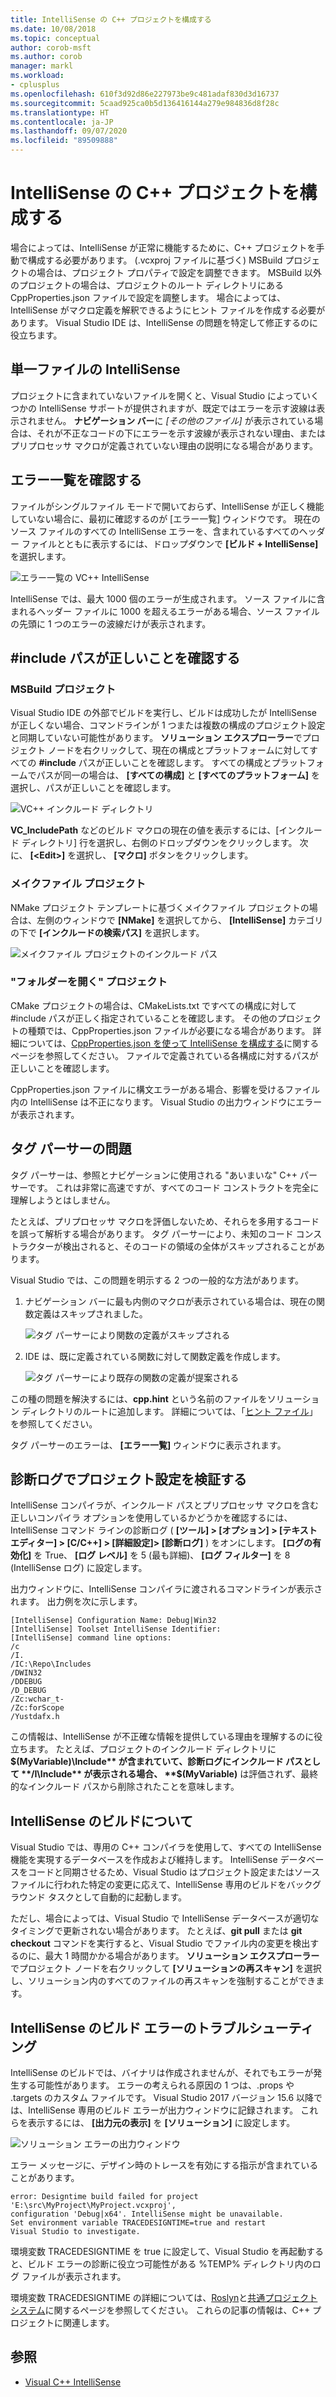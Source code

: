 ```yaml
---
title: IntelliSense の C++ プロジェクトを構成する
ms.date: 10/08/2018
ms.topic: conceptual
author: corob-msft
ms.author: corob
manager: markl
ms.workload:
- cplusplus
ms.openlocfilehash: 610f3d92d86e227973be9c481adaf830d3d16737
ms.sourcegitcommit: 5caad925ca0b5d136416144a279e984836d8f28c
ms.translationtype: HT
ms.contentlocale: ja-JP
ms.lasthandoff: 09/07/2020
ms.locfileid: "89509888"
---
```

# <a name="configure-a-c-project-for-intellisense"></a>IntelliSense の C++ プロジェクトを構成する

場合によっては、IntelliSense が正常に機能するために、C++ プロジェクトを手動で構成する必要があります。 (.vcxproj ファイルに基づく) MSBuild プロジェクトの場合は、プロジェクト プロパティで設定を調整できます。 MSBuild 以外のプロジェクトの場合は、プロジェクトのルート ディレクトリにある CppProperties.json ファイルで設定を調整します。 場合によっては、IntelliSense がマクロ定義を解釈できるようにヒント ファイルを作成する必要があります。 Visual Studio IDE は、IntelliSense の問題を特定して修正するのに役立ちます。

## <a name="single-file-intellisense"></a>単一ファイルの IntelliSense

プロジェクトに含まれていないファイルを開くと、Visual Studio によっていくつかの IntelliSense サポートが提供されますが、既定ではエラーを示す波線は表示されません。 **ナビゲーション バー**に *[その他のファイル]* が表示されている場合は、それが不正なコードの下にエラーを示す波線が表示されない理由、またはプリプロセッサ マクロが定義されていない理由の説明になる場合があります。

## <a name="check-the-error-list"></a>エラー一覧を確認する

ファイルがシングルファイル モードで開いておらず、IntelliSense が正しく機能していない場合に、最初に確認するのが [エラー一覧] ウィンドウです。 現在のソース ファイルのすべての IntelliSense エラーを、含まれているすべてのヘッダー ファイルとともに表示するには、ドロップダウンで **[ビルド + IntelliSense]** を選択します。

![エラー一覧の VC++ IntelliSense](media/vcpp-intellisense-error-list.png)

IntelliSense では、最大 1000 個のエラーが生成されます。 ソース ファイルに含まれるヘッダー ファイルに 1000 を超えるエラーがある場合、ソース ファイルの先頭に 1 つのエラーの波線だけが表示されます。

## <a name="ensure-include-paths-are-correct"></a>#include パスが正しいことを確認する

### <a name="msbuild-projects"></a>MSBuild プロジェクト

Visual Studio IDE の外部でビルドを実行し、ビルドは成功したが IntelliSense が正しくない場合、コマンドラインが 1 つまたは複数の構成のプロジェクト設定と同期していない可能性があります。 **ソリューション エクスプローラー**でプロジェクト ノードを右クリックして、現在の構成とプラットフォームに対してすべての **#include** パスが正しいことを確認します。 すべての構成とプラットフォームでパスが同一の場合は、 **[すべての構成]** と **[すべてのプラットフォーム]** を選択し、パスが正しいことを確認します。

![VC++ インクルード ディレクトリ](media/vcpp-intellisense-include-paths.png)

**VC_IncludePath** などのビルド マクロの現在の値を表示するには、[インクルード ディレクトリ] 行を選択し、右側のドロップダウンをクリックします。 次に、 **[\<Edit>]** を選択し、 **[マクロ]** ボタンをクリックします。

### <a name="makefile-projects"></a>メイクファイル プロジェクト

NMake プロジェクト テンプレートに基づくメイクファイル プロジェクトの場合は、左側のウィンドウで **[NMake]** を選択してから、 **[IntelliSense]** カテゴリの下で **[インクルードの検索パス]** を選択します。

![メイクファイル プロジェクトのインクルード パス](media/vcpp-intellisense-makefile-include-paths.png)

### <a name="open-folder-projects"></a>"フォルダーを開く" プロジェクト

CMake プロジェクトの場合は、CMakeLists.txt ですべての構成に対して #include パスが正しく指定されていることを確認します。 その他のプロジェクトの種類では、CppProperties.json ファイルが必要になる場合があります。 詳細については、[CppProperties.json を使って IntelliSense を構成する](/cpp/build/open-folder-projects-cpp#configure-code-navigation-with-cpppropertiesjson)に関するページを参照してください。 ファイルで定義されている各構成に対するパスが正しいことを確認します。

CppProperties.json ファイルに構文エラーがある場合、影響を受けるファイル内の IntelliSense は不正になります。 Visual Studio の出力ウィンドウにエラーが表示されます。

## <a name="tag-parser-issues"></a>タグ パーサーの問題

タグ パーサーは、参照とナビゲーションに使用される "あいまいな" C++ パーサーです。 これは非常に高速ですが、すべてのコード コンストラクトを完全に理解しようとはしません。

たとえば、プリプロセッサ マクロを評価しないため、それらを多用するコードを誤って解析する場合があります。 タグ パーサーにより、未知のコード コンストラクターが検出されると、そのコードの領域の全体がスキップされることがあります。

Visual Studio では、この問題を明示する 2 つの一般的な方法があります。

1. ナビゲーション バーに最も内側のマクロが表示されている場合は、現在の関数定義はスキップされました。

   ![タグ パーサーにより関数の定義がスキップされる](media/vcpp-intellisense-tag-parser-macro.png)

1. IDE は、既に定義されている関数に対して関数定義を作成します。

   ![タグ パーサーにより既存の関数の定義が提案される](media/vcpp-intellisense-tag-parser-function.png)

この種の問題を解決するには、**cpp.hint** という名前のファイルをソリューション ディレクトリのルートに追加します。 詳細については、「[ヒント ファイル](/cpp/build/reference/hint-files)」を参照してください。

タグ パーサーのエラーは、 **[エラー一覧]** ウィンドウに表示されます。

## <a name="validate-project-settings-with-diagnostic-logging"></a>診断ログでプロジェクト設定を検証する

IntelliSense コンパイラが、インクルード パスとプリプロセッサ マクロを含む正しいコンパイラ オプションを使用しているかどうかを確認するには、IntelliSense コマンド ラインの診断ログ ( **[ツール] > [オプション] > [テキスト エディター] > [C/C++] > [詳細設定]> [診断ログ]** ) をオンにします。 **[ログの有効化]** を True、 **[ログ レベル]** を 5 (最も詳細)、 **[ログ フィルター]** を 8 (IntelliSense ログ) に設定します。

出力ウィンドウに、IntelliSense コンパイラに渡されるコマンドラインが表示されます。 出力例を次に示します。

```output
[IntelliSense] Configuration Name: Debug|Win32
[IntelliSense] Toolset IntelliSense Identifier:
[IntelliSense] command line options:
/c
/I.
/IC:\Repo\Includes
/DWIN32
/DDEBUG
/D_DEBUG
/Zc:wchar_t-
/Zc:forScope
/Yustdafx.h
```

この情報は、IntelliSense が不正確な情報を提供している理由を理解するのに役立ちます。 たとえば、プロジェクトのインクルード ディレクトリに **$(MyVariable)\Include** が含まれていて、診断ログにインクルード パスとして **/I\Include** が表示される場合、 **$(MyVariable)** は評価されず、最終的なインクルード パスから削除されたことを意味します。

## <a name="about-the-intellisense-build"></a>IntelliSense のビルドについて

Visual Studio では、専用の C++ コンパイラを使用して、すべての IntelliSense 機能を実現するデータベースを作成および維持します。 IntelliSense データベースをコードと同期させるため、Visual Studio はプロジェクト設定またはソース ファイルに行われた特定の変更に応えて、IntelliSense 専用のビルドをバックグラウンド タスクとして自動的に起動します。

ただし、場合によっては、Visual Studio で IntelliSense データベースが適切なタイミングで更新されない場合があります。 たとえば、**git pull** または **git checkout** コマンドを実行すると、Visual Studio でファイル内の変更を検出するのに、最大 1 時間かかる場合があります。 **ソリューション エクスプローラー**でプロジェクト ノードを右クリックして **[ソリューションの再スキャン]** を選択し、ソリューション内のすべてのファイルの再スキャンを強制することができます。

## <a name="troubleshooting-intellisense-build-failures"></a>IntelliSense のビルド エラーのトラブルシューティング

IntelliSense のビルドでは、バイナリは作成されませんが、それでもエラーが発生する可能性があります。 エラーの考えられる原因の 1 つは、.props や .targets のカスタム ファイルです。 Visual Studio 2017 バージョン 15.6 以降では、IntelliSense 専用のビルド エラーが出力ウィンドウに記録されます。 これらを表示するには、 **[出力元の表示]** を **[ソリューション]** に設定します。

![ソリューション エラーの出力ウィンドウ](media/vcpp-intellisense-output-window.png)

エラー メッセージに、デザイン時のトレースを有効にする指示が含まれていることがあります。

```output
error: Designtime build failed for project 'E:\src\MyProject\MyProject.vcxproj',
configuration 'Debug|x64'. IntelliSense might be unavailable.
Set environment variable TRACEDESIGNTIME=true and restart
Visual Studio to investigate.
```

環境変数 TRACEDESIGNTIME を true に設定して、Visual Studio を再起動すると、ビルド エラーの診断に役立つ可能性がある %TEMP% ディレクトリ内のログ ファイルが表示されます。

環境変数 TRACEDESIGNTIME の詳細については、[Roslyn](https://github.com/dotnet/roslyn/blob/master/docs/wiki/Diagnosing-Project-System-Build-Errors.md)と[共通プロジェクト システム](https://github.com/dotnet/project-system/blob/master/docs/design-time-builds.md)に関するページを参照してください。 これらの記事の情報は、C++ プロジェクトに関連します。

## <a name="see-also"></a>参照

- [Visual C++ IntelliSense](visual-cpp-intellisense.md)
